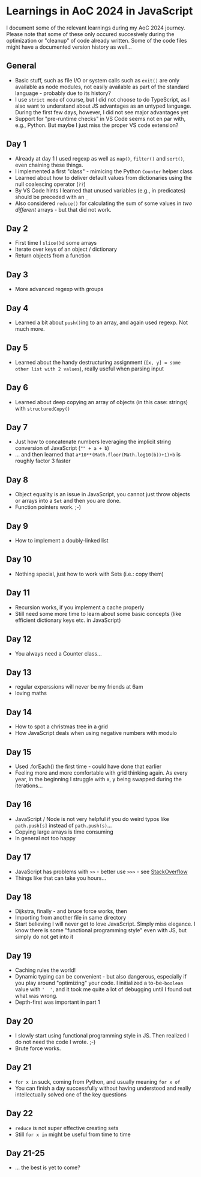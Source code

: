 # Learnings in AoC 2024 in JavaScript

I document some of the relevant learnings during my AoC 2024 journey. Please note that some of these only occured succesively during the optimization or "cleanup" of code already written. Some of the code files might have a documented version history as well...

## General

- Basic stuff, such as file I/O or system calls such as `exit()` are only available as node modules, not easily available as part of the standard language - probably due to its history?
- I use `strict mode` of course, but I did not choose to do TypeScript, as I also want to understand about JS advantages as an untyped language. During the first few days, however, I did not see major advantages yet
- Support for "pre-runtime checks" in VS Code seems not en par with, e.g., Python. But maybe I just miss the proper VS code extension?

 
## Day 1

- Already at day 1 I used regexp as well as `map()`, `filter()` and `sort()`, even chaining these things.
- I implemented a first "class" - mimicing the Python `Counter` helper class
- Learned about how to deliver default values from dictionaries using the null coalescing operator (`??`)
- By VS Code hints I learned that unused variables (e.g., in predicates) should be preceded with an `_`
- Also considered `reduce()` for calculating the sum of some values in _two different_ arrays - but that did not work.

## Day 2

- First time I `slice()`d some arrays
- Iterate over keys of an object / dictionary
- Return objects from a function

## Day 3

- More advanced regexp with groups

## Day 4

- Learned a bit about `push()`ing to an array, and again used regexp. Not much more.

## Day 5

- Learned about the handy destructuring assignment (`[x, y] = some other list with 2 values`), really useful when parsing input 

## Day 6

- Learned about deep copying an array of objects (in this case: strings) with `structuredCopy()`

## Day 7

- Just how to concatenate numbers leveraging the implicit string conversion of JavaScript (`"" + a + b`)
- ... and then learned that `a*10**(Math.floor(Math.log10(b))+1)+b` is roughly factor 3 faster

## Day 8

- Object equality is an issue in JavaScript, you cannot just throw objects or arrays into a `Set` and then you are done.
- Function pointers work. ;-)

## Day 9

- How to implement a doubly-linked list

## Day 10

- Nothing special, just how to work with Sets (i.e.: copy them)

## Day 11

- Recursion works, if you implement a cache properly
- Still need some more time to learn about some basic concepts (like efficient
  dictionary keys etc. in JavaScript)

## Day 12

- You always need a Counter class...

## Day 13

- regular experssions will never be my friends at 6am
- loving maths

## Day 14

- How to spot a christmas tree in a grid
- How JavaScript deals when using negative numbers with modulo

## Day 15

- Used .forEach() the first time - could have done that earlier
- Feeling more and more comfortable with grid thinking again. As every year,
  in the beginning I struggle with x, y being swapped during the iterations...

## Day 16

- JavaScript / Node is not very helpful if you do weird typos like `path.push[s]` instead of `path.push(s)`...
- Copying large arrays is time consuming
- In general not too happy

## Day 17

- JavaScript has problems with `>>` - better use `>>>` - see [StackOverflow](https://stackoverflow.com/a/56866416/10272577)
- Things like that can take you hours...

## Day 18

- Dijkstra, finally - and bruce force works, then
- Importing from another file in same directory
- Start believing I will never get to love JavaScript. Simply miss elegance. I know there is some 
  "functional programming style" even with JS, but simply do not get into it 

## Day 19

- Caching rules the world!
- Dynamic typing can be convenient - but also dangerous, especially if you play around "optimizing" 
  your code. I initialized a to-be-`boolean` value with `'  '`, and it took me quite a lot of 
  debugging until I found out what was wrong.
- Depth-first was important in part 1

## Day 20

- I slowly start using functional programming style in JS. Then realized I do 
  not need the code I wrote. ;-)
- Brute force works.

## Day 21

 - `for x in` suck, coming from Python, and usually meaning `for x of`
 - You can finish a day successfully without having understood and really
   intellectually solved one of the key questions

## Day 22

- `reduce` is not super effective creating sets
- Still `for x in` might be useful from time to time

## Day 21-25

- ... the best is yet to come?

